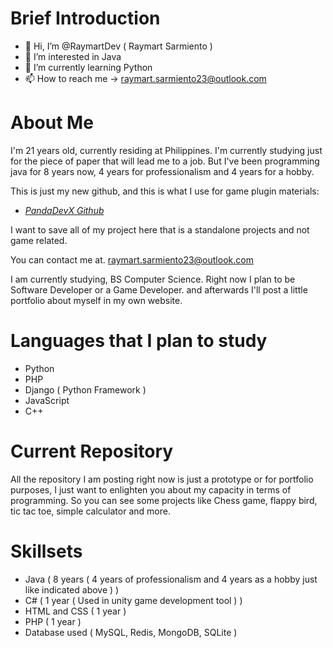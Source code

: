 # Brief Introduction

- 👋 Hi, I’m @RaymartDev ( Raymart Sarmiento )
- 👀 I’m interested in Java
- 🌱 I’m currently learning Python
- 📫 How to reach me -> raymart.sarmiento23@outlook.com


# About Me

I'm 21 years old, currently residing at Philippines. I'm currently studying just for the piece of paper that will lead me to a job. But I've been programming java for 8 years now, 4 years for professionalism and 4 years for a hobby.

This is just my new github, and this is what I use for game plugin materials:
* [_PandaDevX Github_](https://github.com/PandaDevX)

I want to save all of my project here that is a standalone projects and not game related.

You can contact me at. raymart.sarmiento23@outlook.com

I am currently studying, BS Computer Science.
Right now I plan to be Software Developer or a Game Developer. and afterwards I'll post a little portfolio about myself in my own website.

# Languages that I plan to study

* Python
* PHP
* Django ( Python Framework )
* JavaScript
* C++

# Current Repository

All the repository I am posting right now is just a prototype or for portfolio purposes, I just want to enlighten you about my capacity in terms of programming.
So you can see some projects like Chess game, flappy bird, tic tac toe, simple calculator and more.

# Skillsets

* Java ( 8 years ( 4 years of professionalism and 4 years as a hobby just like indicated above ) )
* C# ( 1 year  ( Used in unity game development tool ) )
* HTML and CSS ( 1 year )
* PHP ( 1 year )
* Database used ( MySQL, Redis, MongoDB, SQLite )
